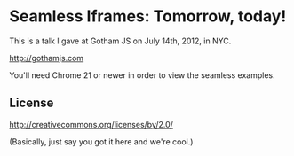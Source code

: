 # Seamless Iframes: Tomorrow, today!

This is a talk I gave at Gotham JS on July 14th, 2012, in NYC.

http://gothamjs.com

You'll need Chrome 21 or newer in order to view the seamless examples.

## License

http://creativecommons.org/licenses/by/2.0/

(Basically, just say you got it here and we're cool.)
